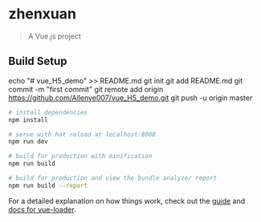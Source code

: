 # zhenxuan

> A Vue.js project

## Build Setup
echo "# vue_H5_demo" >> README.md
git init
git add README.md
git commit -m "first commit"
git remote add origin https://github.com/Allenye007/vue_H5_demo.git
git push -u origin master
``` bash
# install dependencies
npm install

# serve with hot reload at localhost:8080
npm run dev

# build for production with minification
npm run build

# build for production and view the bundle analyzer report
npm run build --report
```

For a detailed explanation on how things work, check out the [guide](http://vuejs-templates.github.io/webpack/) and [docs for vue-loader](http://vuejs.github.io/vue-loader).
